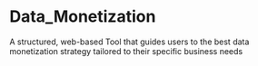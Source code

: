 # Data_Monetization
 A structured, web-based Tool that guides users to the best data monetization strategy tailored to their specific business needs
